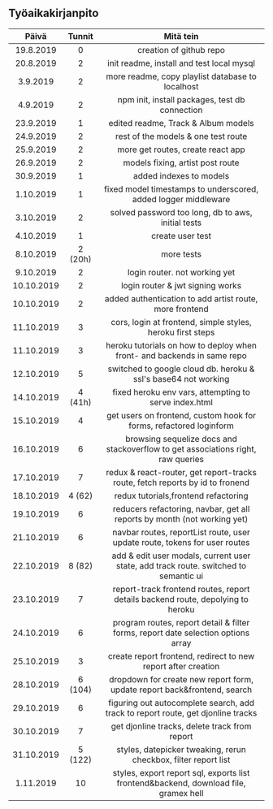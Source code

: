 ## Työaikakirjanpito

|   Päivä    | Tunnit  |                                      Mitä tein                                       |
| :--------: | :-----: | :----------------------------------------------------------------------------------: |
| 19.8.2019  |    0    |                               creation of github repo                                |
| 20.8.2019  |    2    |                      init readme, install and test local mysql                       |
|  3.9.2019  |    2    |                   more readme, copy playlist database to localhost                   |
|  4.9.2019  |    2    |                    npm init, install packages, test db connection                    |
| 23.9.2019  |    1    |                         edited readme, Track & Album models                          |
| 24.9.2019  |    2    |                         rest of the models & one test route                          |
| 25.9.2019  |    2    |                          more get routes, create react app                           |
| 26.9.2019  |    2    |                           models fixing, artist post route                           |
| 30.9.2019  |    1    |                               added indexes to models                                |
| 1.10.2019  |    1    |            fixed model timestamps to underscored, added logger middleware            |
| 3.10.2019  |    2    |                  solved password too long, db to aws, initial tests                  |
| 4.10.2019  |    1    |                                   create user test                                   |
| 8.10.2019  | 2 (20h) |                                      more tests                                      |
| 9.10.2019  |    2    |                            login router. not working yet                             |
| 10.10.2019 |    2    |                           login router & jwt signing works                           |
| 10.10.2019 |    2    |               added authentication to add artist route, more frontend                |
| 11.10.2019 |    3    |              cors, login at frontend, simple styles, heroku first steps              |
| 11.10.2019 |    3    |       heroku tutorials on how to deploy when front- and backends in same repo        |
| 12.10.2019 |    5    |            switched to google cloud db. heroku & ssl's base64 not working            |
| 14.10.2019 | 4 (41h) |                fixed heroku env vars, attempting to serve index.html                 |
| 15.10.2019 |    4    |          get users on frontend, custom hook for forms, refactored loginform          |
| 16.10.2019 |    6    |   browsing sequelize docs and stackoverflow to get associations right, raw queries   |
| 17.10.2019 |    7    |    redux & react-router, get report-tracks route, fetch reports by id to fronend     |
| 18.10.2019 | 4 (62)  |                         redux tutorials,frontend refactoring                         |
| 19.10.2019 |    6    |       reducers refactoring, navbar, get all reports by month (not working yet)       |
| 21.10.2019 |    6    |      navbar routes, reportList route, user update route, tokens for user routes      |
| 22.10.2019 | 8 (82)  | add & edit user modals, current user state, add track route. switched to semantic ui |
| 23.10.2019 |    7    |   report-track frontend routes, report details backend route, depolying to heroku    |
| 24.10.2019 |    6    |  program routes, report detail & filter forms, report date selection options array   |
| 25.10.2019 |    3    |            create report frontend, redirect to new report after creation             |
| 28.10.2019 | 6 (104) |       dropdown for create new report form, update report back&frontend, search       |
| 29.10.2019 |    6    |   figuring out autocomplete search, add track to report route, get djonline tracks   |
| 30.10.2019 |    7    |                    get djonline tracks, delete track from report                     |
| 31.10.2019 | 5 (122) |           styles, datepicker tweaking, rerun checkbox, filter report list            |
| 1.11.2019  |   10    | styles, export report sql, exports list frontend&backend, download file, gramex hell |
